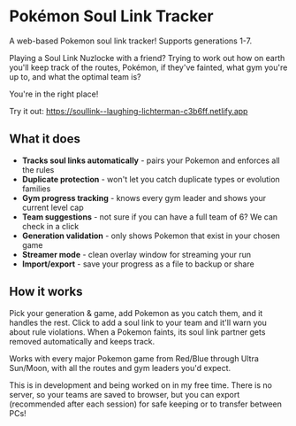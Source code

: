 # Pokémon Soul Link Tracker

A web-based Pokemon soul link tracker! Supports generations 1-7.

Playing a Soul Link Nuzlocke with a friend? Trying to work out how on earth you'll keep track of the routes, Pokémon, if they've fainted, what gym you're up to, and what the optimal team is?

You're in the right place!

Try it out: https://soullink--laughing-lichterman-c3b6ff.netlify.app

## What it does

- **Tracks soul links automatically** - pairs your Pokemon and enforces all the rules
- **Duplicate protection** - won't let you catch duplicate types or evolution families  
- **Gym progress tracking** - knows every gym leader and shows your current level cap
- **Team suggestions** - not sure if you can have a full team of 6? We can check in a click
- **Generation validation** - only shows Pokemon that exist in your chosen game
- **Streamer mode** - clean overlay window for streaming your run
- **Import/export** - save your progress as a file to backup or share

## How it works

Pick your generation & game, add Pokemon as you catch them, and it handles the rest. Click to add a soul link to your team and it'll warn you about rule violations. When a Pokemon faints, its soul link partner gets removed automatically and keeps track.

Works with every major Pokemon game from Red/Blue through Ultra Sun/Moon, with all the routes and gym leaders you'd expect.

This is in development and being worked on in my free time. There is no server, so your teams are saved to browser, but you can export (recommended after each session) for safe keeping or to transfer between PCs!
